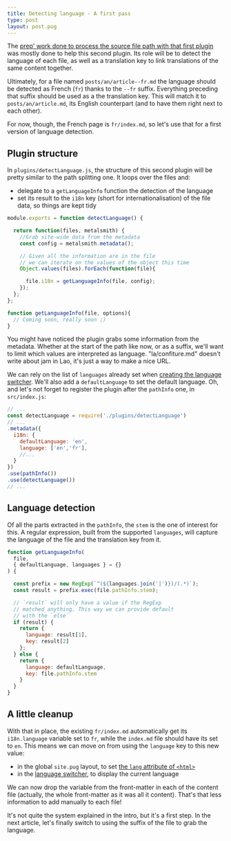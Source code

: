 ```yaml
---
title: Detecting language - A first pass
type: post
layout: post.pug
---
```

The [prep' work done to process the source file path with that first plugin][previous-article] was mostly done to help this second plugin. Its role will be to detect the language of each file, as well as a translation key to link translations of the same content together.

Ultimately, for a file named `posts/an/article--fr.md` the language should be detected as French (`fr`) thanks to the `--fr` suffix. Everything preceding that suffix should be used as a the translation key. This will match it to `posts/an/article.md`, its English counterpart (and to have them right next to each other).

For now, though, the French page is `fr/index.md`, so let's use that for a first version of language detection.

Plugin structure
---

In `plugins/detectLanguage.js`, the structure of this second plugin will be pretty similar to the path splitting one. It loops over the files and:

- delegate to a `getLanguageInfo` function the detection of the language
- set its result to the `i18n` key (short for internationalisation) of the file data, so things are kept tidy

```js
module.exports = function detectLanguage() {

  return function(files, metalsmith) {
    //Grab site-wide data from the metadata
    const config = metalsmith.metadata();

    // Given all the information are in the file
    // we can iterate on the values of the object this time
    Object.values(files).forEach(function(file){

      file.i18n = getLanguageInfo(file, config);
    });
  };
};

function getLanguageInfo(file, options){
  // Coming soon, really soon ;)
}
```

You might have noticed the plugin grabs some information from the metadata. Whether at the start of the path like now, or as a suffix, we'll want to limit which values are interpreted as language. "la/confiture.md" doesn't write about jam in Lao, it's just a way to make a nice URL.

We can rely on the list of `languages` already set when [creating the language switcher][language-switcher]. We'll also add a `defaultLanguage` to set the default language. Oh, and let's not forget to register the plugin after the `pathInfo` one, in `src/index.js`:

```js
// ...
const detectLanguage = require('./plugins/detectLanguage')
// ...
.metadata({
  i18n: {
    defaultLanguage: 'en',
    language: ['en','fr'],
    //...
  }
})
.use(pathInfo())
.use(detectLanguage())
// ...
```

Language detection
---

Of all the parts extracted in the `pathInfo`, the `stem` is the one of interest for this. A regular expression, built from the supported `languages`, will capture the language of the file and the translation key from it.

```js
function getLanguageInfo(
  file,
  { defaultLanguage, languages } = {}
) {

  const prefix = new RegExp(`^(${languages.join('|')})/(.*)`);
  const result = prefix.exec(file.pathInfo.stem);

  // `result` will only have a value if the RegExp
  // matched anything. This way we can provide default
  // with the `else`
  if (result) {
    return {
      language: result[1],
      key: result[2]
    };
  } else {
    return {
      language: defaultLanguage,
      key: file.pathInfo.stem
    }
  }
}
```

A little cleanup
---

With that in place, the existing `fr/index.md` automatically get its `i18n.language` variable set to `fr`, while the `index.md` file should have its set to `en`. This means we can move on from using the `language` key to this new value:

- in the global `site.pug` layout, to set [the `lang` attribute of `<html>`][first-step-i18n] 
- in the [language switcher][language-switcher], to display the current language

We can now drop the variable from the front-matter in each of the content file (actually, the whole front-matter as it was all it content). That's that less information to add manually to each file! 

It's not quite the system explained in the intro, but it's a first step. In the next article, let's finally switch to using the suffix of the file to grab the language.

[previous-article]: ../disecting-the-files-path/
[first-step-i18n]: ../first-step-towards-internationalisation/
[language-switcher]: ../switching-language/
